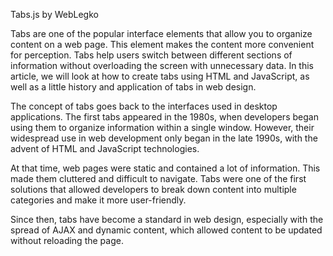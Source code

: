 Tabs.js by WebLegko

Tabs are one of the popular interface elements that allow you to organize content on a web page. 
This element makes the content more convenient for perception. 
Tabs help users switch between different sections of information without overloading the screen with unnecessary data. 
In this article, we will look at how to create tabs using HTML and JavaScript, as well as a little history and application of tabs in web design.

The concept of tabs goes back to the interfaces used in desktop applications. 
The first tabs appeared in the 1980s, when developers began using them to organize information within a single window. 
However, their widespread use in web development only began in the late 1990s, with the advent of HTML and JavaScript technologies.

At that time, web pages were static and contained a lot of information. 
This made them cluttered and difficult to navigate. 
Tabs were one of the first solutions that allowed developers to break down content into multiple categories and make it more user-friendly.

Since then, tabs have become a standard in web design, especially with the spread of AJAX and dynamic content, 
which allowed content to be updated without reloading the page.
